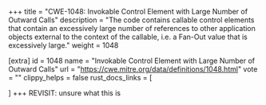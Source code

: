 +++
title = "CWE-1048: Invokable Control Element with Large Number of Outward Calls"
description	= "The code contains callable control elements that contain an excessively large number of references to other application objects external to the context of the callable, i.e. a Fan-Out value that is excessively large."
weight = 1048

[extra]
id = 1048
name = "Invokable Control Element with Large Number of Outward Calls"
url = "https://cwe.mitre.org/data/definitions/1048.html"
vote = ""
clippy_helps = false
rust_docs_links = [
	
]
+++
REVISIT: unsure what this is
